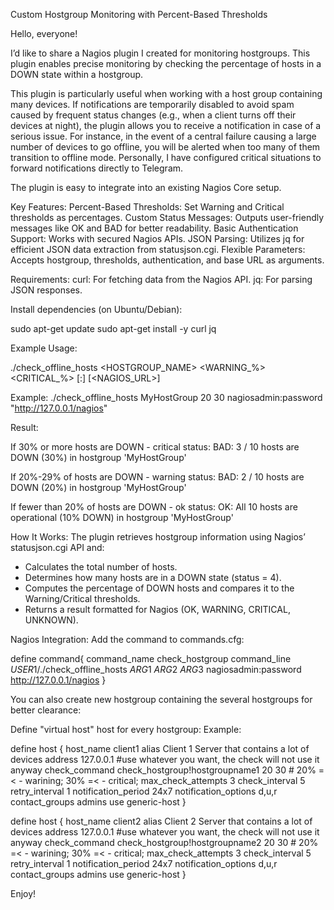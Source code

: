 Custom Hostgroup Monitoring with Percent-Based Thresholds

Hello, everyone!

I’d like to share a Nagios plugin I created for monitoring hostgroups. This plugin enables precise monitoring by checking the percentage of hosts in a DOWN state within a hostgroup.

This plugin is particularly useful when working with a host group containing many devices.
If notifications are temporarily disabled to avoid spam caused by frequent status changes (e.g., when a client turns off their devices at night), the plugin allows you to receive a notification in case of a serious issue.
For instance, in the event of a central failure causing a large number of devices to go offline, you will be alerted when too many of them transition to offline mode.
Personally, I have configured critical situations to forward notifications directly to Telegram.

The plugin is easy to integrate into an existing Nagios Core setup.

Key Features:
Percent-Based Thresholds: Set Warning and Critical thresholds as percentages.
Custom Status Messages: Outputs user-friendly messages like OK and BAD for better readability.
Basic Authentication Support: Works with secured Nagios APIs.
JSON Parsing: Utilizes jq for efficient JSON data extraction from statusjson.cgi.
Flexible Parameters: Accepts hostgroup, thresholds, authentication, and base URL as arguments.

Requirements:
curl: For fetching data from the Nagios API.
jq: For parsing JSON responses.

Install dependencies (on Ubuntu/Debian):

sudo apt-get update
sudo apt-get install -y curl jq

Example Usage:

./check_offline_hosts <HOSTGROUP_NAME> <WARNING_%> <CRITICAL_%> [<USER>:<PASS>] [<NAGIOS_URL>]

Example:
./check_offline_hosts MyHostGroup 20 30 nagiosadmin:password "http://127.0.0.1/nagios"

Result:

If 30% or more hosts are DOWN - critical status:
BAD: 3 / 10 hosts are DOWN (30%) in hostgroup 'MyHostGroup'

If 20%-29% of hosts are DOWN - warning status:
BAD: 2 / 10 hosts are DOWN (20%) in hostgroup 'MyHostGroup'

If fewer than 20% of hosts are DOWN - ok status:
OK: All 10 hosts are operational (10% DOWN) in hostgroup 'MyHostGroup'

How It Works:
The plugin retrieves hostgroup information using Nagios’ statusjson.cgi API and:
- Calculates the total number of hosts.
- Determines how many hosts are in a DOWN state (status = 4).
- Computes the percentage of DOWN hosts and compares it to the Warning/Critical thresholds.
- Returns a result formatted for Nagios (OK, WARNING, CRITICAL, UNKNOWN).

Nagios Integration:
Add the command to commands.cfg:

define command{
        command_name    check_hostgroup
        command_line    $USER1$/./check_offline_hosts $ARG1$ $ARG2$ $ARG3$ nagiosadmin:password http://127.0.0.1/nagios
        }

You can also create new hostgroup containing the several hostgroups for better clearance:

Define "virtual host" host for every hostgroup:
Example:

define host {
    host_name           client1
    alias               Client 1 Server that contains a lot of devices
    address             127.0.0.1 #use whatever you want, the check will not use it anyway
    check_command       check_hostgroup!hostgroupname1 20 30 # 20% =< - warining; 30% =< - critical;
    max_check_attempts  3
    check_interval      5
    retry_interval      1
    notification_period 24x7
    notification_options d,u,r
    contact_groups      admins
    use                 generic-host
}

define host {
    host_name           client2
    alias               Client 2 Server that contains a lot of devices
    address             127.0.0.1 #use whatever you want, the check will not use it anyway
    check_command       check_hostgroup!hostgroupname2 20 30 # 20% =< - warining; 30% =< - critical;
    max_check_attempts  3
    check_interval      5
    retry_interval      1
    notification_period 24x7
    notification_options d,u,r
    contact_groups      admins
    use                 generic-host
}

Enjoy!
